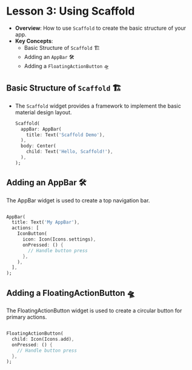 
# Lesson 3: Using Scaffold

- **Overview**: How to use `Scaffold` to create the basic structure of your app.
- **Key Concepts**:
  - Basic Structure of `Scaffold` 🏗️
  - Adding an `AppBar` 🛠️
  - Adding a `FloatingActionButton` 🛸

## Basic Structure of `Scaffold` 🏗️

- The `Scaffold` widget provides a framework to implement the basic material design layout.

  ```dart
  Scaffold(
    appBar: AppBar(
      title: Text('Scaffold Demo'),
    ),
    body: Center(
      child: Text('Hello, Scaffold!'),
    ),
  );

  ```

## Adding an AppBar 🛠️

The AppBar widget is used to create a top navigation bar.

  ```dart

  AppBar(
    title: Text('My AppBar'),
    actions: [
      IconButton(
        icon: Icon(Icons.settings),
        onPressed: () {
          // Handle button press
        },
      ),
    ],
  );
  ```

## Adding a FloatingActionButton 🛸

The FloatingActionButton widget is used to create a circular button for primary actions.

```dart

FloatingActionButton(
  child: Icon(Icons.add),
  onPressed: () {
    // Handle button press
  },
);
```
